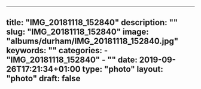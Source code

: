 
---
title: "IMG_20181118_152840"
description: ""
slug: "IMG_20181118_152840"
image: "albums/durham/IMG_20181118_152840.jpg"
keywords: ""
categories: 
    - "IMG_20181118_152840"
    - ""
date: 2019-09-26T17:21:34+01:00
type: "photo"
layout: "photo"
draft: false
---
